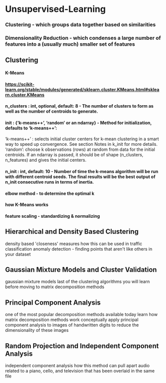 # Unsupervised-Learning
### Clustering - which groups data together based on similarities
### Dimensionality Reduction - which condenses a large number of features into a (usually much) smaller set of features

## Clustering
####   K-Means
#### https://scikit-learn.org/stable/modules/generated/sklearn.cluster.KMeans.html#sklearn.cluster.KMeans
#### n_clusters : int, optional, default: 8 - The number of clusters to form as well as the number of centroids to generate.
#### init : {‘k-means++’, ‘random’ or an ndarray} - Method for initialization, defaults to ‘k-means++’:
‘k-means++’ : selects initial cluster centers for k-mean clustering in a smart way to speed up convergence. See section Notes in k_init for more details.
‘random’: choose k observations (rows) at random from data for the initial centroids.
If an ndarray is passed, it should be of shape (n_clusters, n_features) and gives the initial centers.
#### n_init : int, default: 10 - Number of time the k-means algorithm will be run with different centroid seeds. The final results will be the best output of n_init consecutive runs in terms of inertia.
#### elbow method - to determine the optimal k 
#### how K-Means works
#### feature scaling - standardizing & normalizing
	
## Hierarchical and Density Based Clustering
   density based 'closeness' measures
   how this can be used in traffic classification
   anomaly detection - finding points that aren't like others in your dataset
	 
## Gaussian Mixture Models and Cluster Validation
   gaussian mixture models
   last of the clustering algorithms you will learn before moving to matrix decomposition methods

## Principal Component Analysis
   one of the most popular decomposition methods available today
   learn how matrix decomposition methods work conceptually
   apply principal component analysis to images of handwritten digits to reduce the dimensionality of these images
	
## Random Projection and Independent Component Analysis
   independent component analysis
   how this method can pull apart audio related to a piano, cello, and television that has been overlaid in the same file
